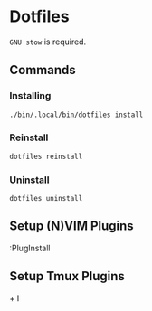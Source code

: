 # Dotfiles

`GNU stow` is required.

## Commands

### Installing

```bash
./bin/.local/bin/dotfiles install
```

### Reinstall

```bash
dotfiles reinstall
```

### Uninstall

```
dotfiles uninstall
```

## Setup (N)VIM Plugins
:PlugInstall

## Setup Tmux Plugins

<leader> + I
